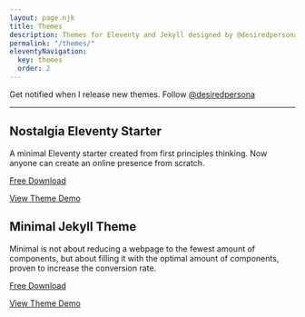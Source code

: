 ```yaml
---
layout: page.njk
title: Themes
description: Themes for Eleventy and Jekyll designed by @desiredpersona
permalink: "/themes/"
eleventyNavigation:
  key: themes
  order: 2
---
```


Get notified when I release new themes. Follow [@desiredpersona](https://x.com/desiredpersona)

---

## Nostalgia Eleventy Starter

A minimal Eleventy starter created from first principles thinking. Now anyone can create an online presence from scratch.

[Free Download](https://github.com/desiredpersona/nostalgia)

[View Theme Demo](/)

## Minimal Jekyll Theme

Minimal is not about reducing a webpage to the fewest amount of components, but about filling it with the optimal amount of components, proven to increase the conversion rate.

[Free Download](https://github.com/desiredpersona/minimal-jekyll-theme)

[View Theme Demo](https://desiredpersona.github.io/minimal-jekyll-theme/)
